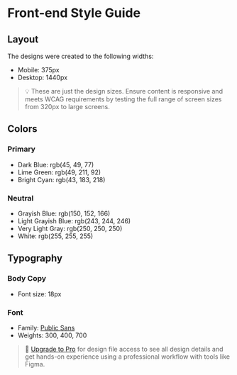 # Front-end Style Guide

## Layout

The designs were created to the following widths:

- Mobile: 375px
- Desktop: 1440px

> 💡 These are just the design sizes. Ensure content is responsive and meets WCAG requirements by testing the full range of screen sizes from 320px to large screens.

## Colors

### Primary

- Dark Blue: rgb(45, 49, 77)
- Lime Green: rgb(49, 211, 92)
- Bright Cyan: rgb(43, 183, 218)

### Neutral

- Grayish Blue: rgb(150, 152, 166)
- Light Grayish Blue: rgb(243, 244, 246)
- Very Light Gray: rgb(250, 250, 250)
- White: rgb(255, 255, 255)

## Typography

### Body Copy

- Font size: 18px

### Font

- Family: [Public Sans](https://fonts.google.com/specimen/Public+Sans)
- Weights: 300, 400, 700

> 💎 [Upgrade to Pro](https://www.frontendmentor.io/pro?ref=style-guide) for design file access to see all design details and get hands-on experience using a professional workflow with tools like Figma.
